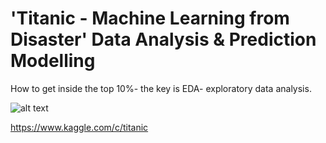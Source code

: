 # 'Titanic - Machine Learning from Disaster' Data Analysis & Prediction Modelling
How to get inside the top 10%- the key is EDA- exploratory data analysis.

![alt text](https://storage.googleapis.com/kaggle-media/welcome/screen1.png "")

https://www.kaggle.com/c/titanic



